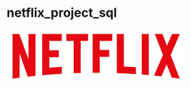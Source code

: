 # netflix_project_sql
![Netflix Logo](https://github.com/Bek-alt/NETFLIX_SQL_PROJECT/blob/main/netflix_logo.png)
